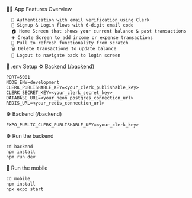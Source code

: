 🧑‍🍳 App Features Overview

      🔐 Authentication with email verification using Clerk
      📝 Signup & Login flows with 6-digit email code
      🏠 Home Screen that shows your current balance & past transactions
      ➕ Create Screen to add income or expense transactions
      🔄 Pull to refresh functionality from scratch
      🗑️ Delete transactions to update balance
      🚪 Logout to navigate back to login screen



📁 .env Setup
  ⚙️ Backend (/backend)
      
    PORT=5001
    NODE_ENV=development
    CLERK_PUBLISHABLE_KEY=<your_clerk_publishable_key>        
    CLERK_SECRET_KEY=<your_clerk_secret_key>
    DATABASE_URL=<your_neon_postgres_connection_url>
    REDIS_URL=<your_redis_connection_url>
⚙️ Backend (/backend)

    EXPO_PUBLIC_CLERK_PUBLISHABLE_KEY=<your_clerk_key>
⚙️ Run the backend

    cd backend
    npm install
    npm run dev
📱 Run the mobile

    cd mobile
    npm install
    npx expo start
